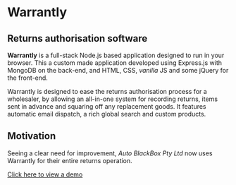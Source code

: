 # Warrantly
## Returns authorisation software
**Warrantly** is a full-stack Node.js based application designed to run in your browser. This a custom made application developed using Express.js with MongoDB on the back-end, and HTML, CSS, *vanilla* JS and some jQuery for the front-end.

Warrantly is designed to ease the returns authorisation process for a wholesaler, by allowing an all-in-one system for recording returns, items sent in advance and squaring off any replacement goods. It features automatic email dispatch, a rich global search and custom products.

## Motivation

Seeing a clear need for improvement, *Auto BlackBox Pty Ltd* now uses Warrantly for their entire returns operation.


[Click here to view a demo](https://polar-refuge-44769.herokuapp.com "Warrantly Demo hosted by Heroku")